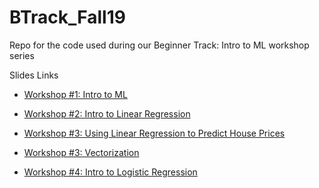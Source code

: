 # BTrack_Fall19

Repo for the code used during our Beginner Track: Intro to ML workshop series

Slides Links
- [Workshop #1: Intro to ML](https://drive.google.com/file/d/1JnubRvD9E3gxc4Ged4ooccSgE65QIAV8/view?usp=sharing)
- [Workshop #2: Intro to Linear Regression](https://drive.google.com/file/d/1GIRY3jSidn5g4JkLlKTJbCVmteUmtDh3/view?usp=sharing)
- [Workshop #3: Using Linear Regression to Predict House Prices](https://drive.google.com/file/d/1VEGxcefQtrLt8hHskt0TfWhmQv4wsKMf/view?usp=sharing)



- [Workshop #3: Vectorization](https://colab.research.google.com/drive/1YItjct9EjithCk_wJTn4MrSmZPVNjwJB)
- [Workshop #4: Intro to Logistic Regression](https://drive.google.com/open?id=1tCUGcUWj6Yzv7skkMX_xEzn_Le1GE0lM)




